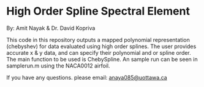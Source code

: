 # High Order Spline Spectral Element

By: Amit Nayak & Dr. David Kopriva


This code in this repository outputs a mapped polynomial representation (chebyshev) for data evaluated using high order splines. 
The user provides accurate x & y data, and can specify their polynomial and or spline order.
The main function to be used is ChebySpline. An sample run can be seen in samplerun.m using the NACA0012 airfoil. 

If you have any questions. please email: anaya085@uottawa.ca
